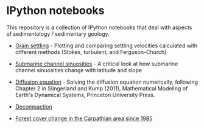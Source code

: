 IPython notebooks
=======================
This repository is a collection of IPython notebooks that deal with aspects of sedimentology / sedimentary geology.

- [Grain settling](https://github.com/zsylvester/notebooks/blob/master/grain_settling.ipynb) - Plotting and comparing settling velocities calculated with different methods (Stokes, turbulent, and Ferguson-Church)

- [Submarine channel sinuosities](https://github.com/zsylvester/notebooks/blob/master/channel_sinuosities.ipynb) - A critical look at how submarine channel sinuosities change with latitude and slope

- [Diffusion equation](https://github.com/zsylvester/notebooks/blob/master/diffusion_equation.ipynb) - Solving the diffusion equation numerically, following Chapter 2 in Slingerland and Kump (2011), Mathematical Modeling of Earth's Dynamical Systems, Princeton University Press.

- [Decompaction](https://github.com/zsylvester/notebooks/blob/master/Exploring_decompaction_with_Python.ipynb)

- [Forest cover change in the Carpathian area since 1985](https://github.com/zsylvester/notebooks/blob/master/Forest_cover_change_in_Eastern_Europe.ipynb)